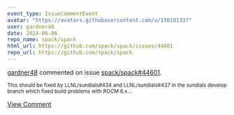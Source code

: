 ```yaml
---
event_type: IssueCommentEvent
avatar: "https://avatars.githubusercontent.com/u/15018133?"
user: gardner48
date: 2024-06-06
repo_name: spack/spack
html_url: https://github.com/spack/spack/issues/44601
repo_url: https://github.com/spack/spack
---
```


<a href='https://github.com/gardner48' target='_blank'>gardner48</a> commented on issue <a href='https://github.com/spack/spack/issues/44601' target='_blank'>spack/spack#44601</a>.

<small>This should be fixed by LLNL/sundials#434 and LLNL/sundials#437 in the sundials develop branch which fixed build problems with ROCM 6.x...</small>

<a href='https://github.com/spack/spack/issues/44601' target='_blank'>View Comment</a>
